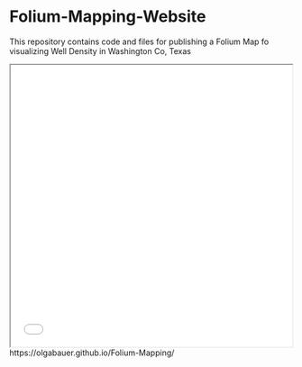 # Folium-Mapping-Website
This repository contains code and files for publishing a Folium Map fo visualizing Well Density in Washington Co, Texas
<iframe src="index.html" height="500" width="500"></iframe>
https://olgabauer.github.io/Folium-Mapping/
